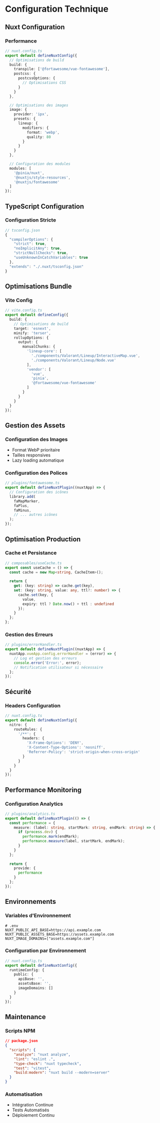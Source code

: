 # Configuration Technique

## Nuxt Configuration

### Performance
```typescript
// nuxt.config.ts
export default defineNuxtConfig({
  // Optimisations de build
  build: {
    transpile: ['@fortawesome/vue-fontawesome'],
    postcss: {
      postcssOptions: {
        // Optimisations CSS
      }
    }
  },

  // Optimisations des images
  image: {
    provider: 'ipx',
    presets: {
      lineup: {
        modifiers: {
          format: 'webp',
          quality: 80
        }
      }
    }
  },

  // Configuration des modules
  modules: [
    '@pinia/nuxt',
    '@nuxtjs/style-resources',
    '@nuxtjs/fontawesome'
  ]
});
```

## TypeScript Configuration

### Configuration Stricte
```typescript
// tsconfig.json
{
  "compilerOptions": {
    "strict": true,
    "noImplicitAny": true,
    "strictNullChecks": true,
    "useUnknownInCatchVariables": true
  },
  "extends": "./.nuxt/tsconfig.json"
}
```

## Optimisations Bundle

### Vite Config
```typescript
// vite.config.ts
export default defineConfig({
  build: {
    // Optimisations de build
    target: 'esnext',
    minify: 'terser',
    rollupOptions: {
      output: {
        manualChunks: {
          'lineup-core': [
            './components/Valorant/Lineup/InteractiveMap.vue',
            './components/Valorant/Lineup/Node.vue'
          ],
          'vendor': [
            'vue',
            'pinia',
            '@fortawesome/vue-fontawesome'
          ]
        }
      }
    }
  }
});
```

## Gestion des Assets

### Configuration des Images
- Format WebP prioritaire
- Tailles responsives
- Lazy loading automatique

### Configuration des Polices
```typescript
// plugins/fontawesome.ts
export default defineNuxtPlugin((nuxtApp) => {
  // Configuration des icônes
  library.add(
    faMapMarker,
    faPlus,
    faMinus,
    // ... autres icônes
  );
});
```

## Optimisation Production

### Cache et Persistance
```typescript
// composables/useCache.ts
export const useCache = () => {
  const cache = new Map<string, CacheItem>();
  
  return {
    get: (key: string) => cache.get(key),
    set: (key: string, value: any, ttl?: number) => {
      cache.set(key, {
        value,
        expiry: ttl ? Date.now() + ttl : undefined
      });
    }
  };
};
```

### Gestion des Erreurs
```typescript
// plugins/errorHandler.ts
export default defineNuxtPlugin((nuxtApp) => {
  nuxtApp.vueApp.config.errorHandler = (error) => {
    // Log et gestion des erreurs
    console.error('Error:', error);
    // Notification utilisateur si nécessaire
  };
});
```

## Sécurité

### Headers Configuration
```typescript
// nuxt.config.ts
export default defineNuxtConfig({
  nitro: {
    routeRules: {
      '/**': {
        headers: {
          'X-Frame-Options': 'DENY',
          'X-Content-Type-Options': 'nosniff',
          'Referrer-Policy': 'strict-origin-when-cross-origin'
        }
      }
    }
  }
});
```

## Performance Monitoring

### Configuration Analytics
```typescript
// plugins/analytics.ts
export default defineNuxtPlugin(() => {
  const performance = {
    measure: (label: string, startMark: string, endMark: string) => {
      if (process.dev) {
        performance.mark(endMark);
        performance.measure(label, startMark, endMark);
      }
    }
  };
  
  return {
    provide: {
      performance
    }
  };
});
```

## Environnements

### Variables d'Environnement
```env
# .env
NUXT_PUBLIC_API_BASE=https://api.example.com
NUXT_PUBLIC_ASSETS_BASE=https://assets.example.com
NUXT_IMAGE_DOMAINS=["assets.example.com"]
```

### Configuration par Environnement
```typescript
// nuxt.config.ts
export default defineNuxtConfig({
  runtimeConfig: {
    public: {
      apiBase: '',
      assetsBase: '',
      imageDomains: []
    }
  }
});
```

## Maintenance

### Scripts NPM
```json
// package.json
{
  "scripts": {
    "analyze": "nuxt analyze",
    "lint": "eslint .",
    "type-check": "nuxt typecheck",
    "test": "vitest",
    "build:modern": "nuxt build --modern=server"
  }
}
```

### Automatisation
- Intégration Continue
- Tests Automatisés
- Déploiement Continu